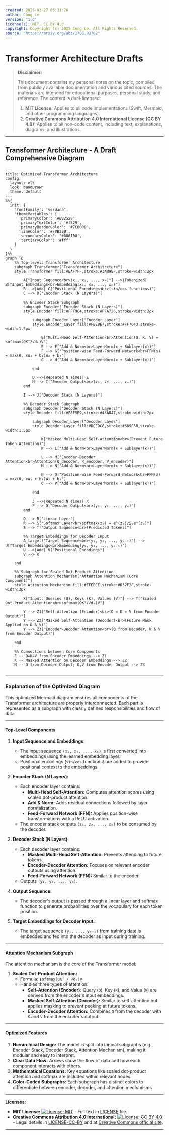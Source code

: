 ```yaml
---
created: 2025-02-27 05:31:26
author: Cong Le
version: "1.0"
license(s): MIT, CC BY 4.0
copyright: Copyright (c) 2025 Cong Le. All Rights Reserved.
source: "https://arxiv.org/abs/1706.03762"
---
```




# Transformer Architecture Drafts
> **Disclaimer:**
>
> This document contains my personal notes on the topic,
> compiled from publicly available documentation and various cited sources.
> The materials are intended for educational purposes, personal study, and reference.
> The content is dual-licensed:
> 1. **MIT License:** Applies to all code implementations (Swift, Mermaid, and other programming languages).
> 2. **Creative Commons Attribution 4.0 International License (CC BY 4.0):** Applies to all non-code content, including text, explanations, diagrams, and illustrations.
---


## Transformer Architecture - A Draft Comprehensive Diagram



```mermaid
---
title: Optimized Transformer Architecture
config:
  layout: elk
  look: handDrawn
  theme: default
---
%%{
  init: {
    'fontFamily': 'verdana',
    'themeVariables': {
      'primaryColor': '#BB2528',
      'primaryTextColor': '#f529',
      'primaryBorderColor': '#7C0000',
      'lineColor': '#F8B229',
      'secondaryColor': '#006100',
      'tertiaryColor': '#fff'
    }
  }
}%%
graph TD
    %% Top-level: Transformer Architecture
    subgraph Transformer["Transformer Architecture"]
    style Transformer fill:#EAF7FF,stroke:#3A89BF,stroke-width:2px

        A["Input Sequence<br>(x₁, x₂, ..., xₙ)"] -->|Tokenized| B["Input Embeddings<br>Embedding(x₁, x₂, ..., xₙ)"]
        B -->|Add| C["Positional Encodings<br>(sin/cos functions)"]
        C --> D["Encoder Stack (N Layers)"]
        
        %% Encoder Stack Subgraph
        subgraph Encoder["Encoder Stack (N Layers)"]
        style Encoder fill:#FFF9C4,stroke:#FFA726,stroke-width:2px

            subgraph Encoder_Layer["Encoder Layer"]
            style Encoder_Layer fill:#FBE9E7,stroke:#FF7043,stroke-width:1.5px

                E["Multi-Head Self-Attention<br>Attention(Q, K, V) = softmax(QKᵀ/√dₖ)V"] 
                E --> F["Add & Norm<br>LayerNorm(x + Sublayer(x))"]
                F --> G["Position-wise Feed-Forward Network<br>FFN(x) = max(0, xW₁ + b₁)W₂ + b₂"]
                G --> H["Add & Norm<br>LayerNorm(x + Sublayer(x))"]

            end

            D -->|Repeated N Times| E
            H --> I["Encoder Output<br>(z₁, z₂, ..., zₙ)"]
        end

        I --> J["Decoder Stack (N Layers)"]

        %% Decoder Stack Subgraph
        subgraph Decoder["Decoder Stack (N Layers)"]
        style Decoder fill:#E8F5E9,stroke:#43A047,stroke-width:2px

            subgraph Decoder_Layer["Decoder Layer"]
            style Decoder_Layer fill:#DCEDC8,stroke:#689F38,stroke-width:1.5px

                K["Masked Multi-Head Self-Attention<br>(Prevent Future Token Attention)"] 
                K --> L["Add & Norm<br>LayerNorm(x + Sublayer(x))"]

                L --> M["Encoder-Decoder Attention<br>Attention(Q_decoder, K_encoder, V_encoder)"]
                M --> N["Add & Norm<br>LayerNorm(x + Sublayer(x))"]

                N --> O["Position-wise Feed-Forward Network<br>FFN(x) = max(0, xW₁ + b₁)W₂ + b₂"]
                O --> P["Add & Norm<br>LayerNorm(x + Sublayer(x))"]

            end

            J -->|Repeated N Times| K
            P --> Q["Decoder Output<br>(y₁, y₂, ..., yₘ)"]
        end

        Q --> R["Linear Layer"]
        R --> S["Softmax Layer<br>softmax(zᵢ) = e^(zᵢ)/Σⱼe^(zⱼ)"]
        S --> T["Output Sequence<br>(Predicted Tokens)"]

        %% Target Embeddings for Decoder Input
        A_target["Target Sequence<br>(y₁, y₂, ..., yₘ₋₁)"] --> U["Target Embeddings<br>Embedding(y₁, y₂, ..., yₘ₋₁)"]
        U -->|Add| V["Positional Encodings"]
        V --> K
        
    end

    %% Subgraph for Scaled Dot-Product Attention
    subgraph Attention_Mechanism["Attention Mechanism (Core Component)"]
    style Attention_Mechanism fill:#FFEBEE,stroke:#D32F2F,stroke-width:2px

        X["Input: Queries (Q), Keys (K), Values (V)"] --> Y["Scaled Dot-Product Attention<br>softmax(QKᵀ/√dₖ)V"]

        Y --> Z1["Self-Attention (Encoder)<br>(Q = K = V from Encoder Output)"]
        Y --> Z2["Masked Self-Attention (Decoder)<br>(Future Mask Applied on K & V)"]
        Y --> Z3["Encoder-Decoder Attention<br>(Q from Decoder, K & V from Encoder Output)"]

    end

    %% Connections between Core Components
    E -- Q=K=V from Encoder Embeddings --> Z1
    K -- Masked Attention on Decoder Embeddings --> Z2
    M -- Q from Decoder Output; K,V from Encoder Output --> Z3
    
```

---

### Explanation of the Optimized Diagram

This optimized Mermaid diagram ensures all components of the Transformer architecture are properly interconnected. Each part is represented as a subgraph with clearly defined responsibilities and flow of data.

---

#### **Top-Level Components**
1. **Input Sequence and Embeddings:**
   - The input sequence `(x₁, x₂, ..., xₙ)` is first converted into embeddings using the learned embedding layer.
   - Positional encodings (`sin/cos` functions) are added to provide positional context to the embeddings.

2. **Encoder Stack (N Layers):**
   - Each encoder layer contains:
     - **Multi-Head Self-Attention:** Computes attention scores using scaled dot-product attention.
     - **Add & Norm:** Adds residual connections followed by layer normalization.
     - **Feed-Forward Network (FFN):** Applies position-wise transformations with a ReLU activation.
   - The encoder stack outputs `(z₁, z₂, ..., zₙ)` to be consumed by the decoder.

3. **Decoder Stack (N Layers):**
   - Each decoder layer contains:
     - **Masked Multi-Head Self-Attention:** Prevents attending to future tokens.
     - **Encoder-Decoder Attention:** Focuses on relevant encoder outputs using attention.
     - **Feed-Forward Network (FFN):** Similar to the encoder.
   - Outputs `(y₁, y₂, ..., yₘ)`.

4. **Output Sequence:**
   - The decoder's output is passed through a linear layer and softmax function to generate probabilities over the vocabulary for each token position.

5. **Target Embeddings for Decoder Input:**
   - The target sequence `(y₁, ..., yₘ₋₁)` from training data is embedded and fed into the decoder as input during training.

---

#### **Attention Mechanism Subgraph**
The attention mechanism is the core of the Transformer model:
1. **Scaled Dot-Product Attention:**
   - Formula: `softmax(QKᵀ / √dₖ)V`
   - Handles three types of attention:
     - **Self-Attention (Encoder):** Query (`Q`), Key (`K`), and Value (`V`) are derived from the encoder's input embeddings.
     - **Masked Self-Attention (Decoder):** Similar to self-attention but applies masking to prevent peeking at future tokens.
     - **Encoder-Decoder Attention:** Combines `Q` from the decoder with `K` and `V` from the encoder's output.

---

#### **Optimized Features**
1. **Hierarchical Design:** The model is split into logical subgraphs (e.g., Encoder Stack, Decoder Stack, Attention Mechanism), making it modular and easy to interpret.
2. **Clear Data Flow:** Arrows show the flow of data and how each component interacts with others.
3. **Mathematical Equations:** Key equations like scaled dot-product attention and softmax are included within relevant nodes.
4. **Color-Coded Subgraphs:** Each subgraph has distinct colors to differentiate between encoder, decoder, and attention mechanisms.




---
**Licenses:**

- **MIT License:**  [![License: MIT](https://img.shields.io/badge/License-MIT-yellow.svg)](LICENSE) - Full text in [LICENSE](LICENSE) file.
- **Creative Commons Attribution 4.0 International:** [![License: CC BY 4.0](https://licensebuttons.net/l/by/4.0/88x31.png)](LICENSE-CC-BY) - Legal details in [LICENSE-CC-BY](LICENSE-CC-BY) and at [Creative Commons official site](http://creativecommons.org/licenses/by/4.0/).

---